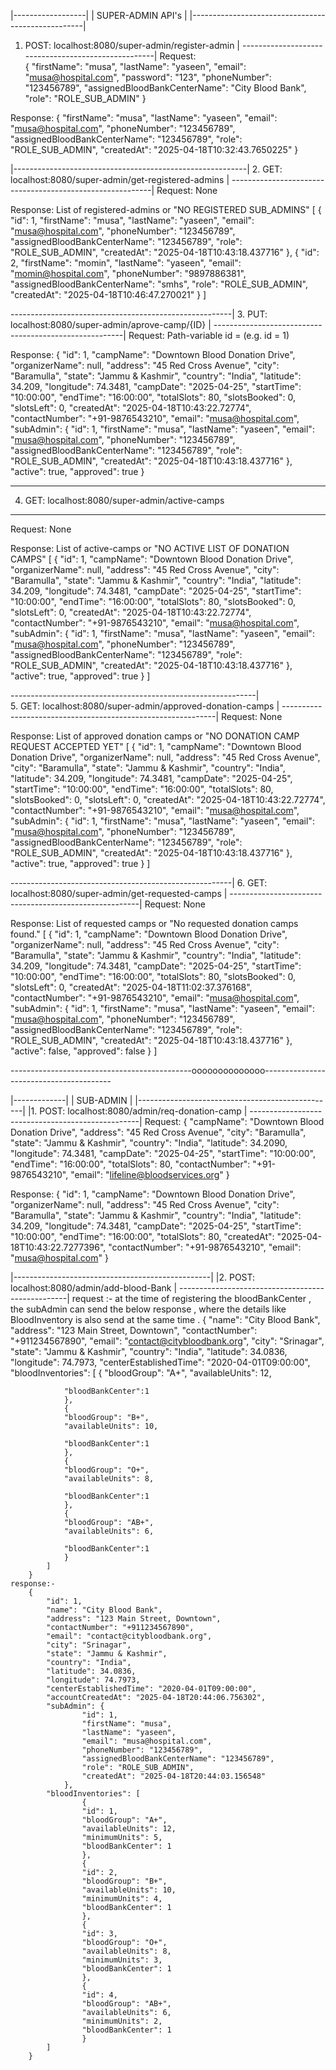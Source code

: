 |------------------|
| SUPER-ADMIN API's |
|---------------------------------------------------|
1.  POST: localhost:8080/super-admin/register-admin |
----------------------------------------------------|
Request:                                                             
{
    "firstName": "musa",
    "lastName": "yaseen",
    "email": "musa@hospital.com",
    "password": "123",
    "phoneNumber": "123456789",
    "assignedBloodBankCenterName": "City Blood Bank",
    "role": "ROLE_SUB_ADMIN"
}

Response:
{
    "firstName": "musa",
    "lastName": "yaseen",
    "email": "musa@hospital.com",
    "phoneNumber": "123456789",
    "assignedBloodBankCenterName": "123456789",
    "role": "ROLE_SUB_ADMIN",
    "createdAt": "2025-04-18T10:32:43.7650225"
}


|----------------------------------------------------------|
2.  GET: localhost:8080/super-admin/get-registered-admins |
----------------------------------------------------------|
Request: None

Response: List of registered-admins or "NO REGISTERED SUB_ADMINS"
[
    {
        "id": 1,
        "firstName": "musa",
        "lastName": "yaseen",
        "email": "musa@hospital.com",
        "phoneNumber": "123456789",
        "assignedBloodBankCenterName": "123456789",
        "role": "ROLE_SUB_ADMIN",
        "createdAt": "2025-04-18T10:43:18.437716"
    },
    {
        "id": 2,
        "firstName": "momin",
        "lastName": "yaseen",
        "email": "momin@hospital.com",
        "phoneNumber": "9897886381",
        "assignedBloodBankCenterName": "smhs",
        "role": "ROLE_SUB_ADMIN",
        "createdAt": "2025-04-18T10:46:47.270021"
    }
]


-------------------------------------------------------| 
3.  PUT: localhost:8080/super-admin/aprove-camp/{ID}   |
-------------------------------------------------------|
Request: Path-variable id = (e.g. id = 1)

Response:
{
    "id": 1,
    "campName": "Downtown Blood Donation Drive",
    "organizerName": null,
    "address": "45 Red Cross Avenue",
    "city": "Baramulla",
    "state": "Jammu & Kashmir",
    "country": "India",
    "latitude": 34.209,
    "longitude": 74.3481,
    "campDate": "2025-04-25",
    "startTime": "10:00:00",
    "endTime": "16:00:00",
    "totalSlots": 80,
    "slotsBooked": 0,
    "slotsLeft": 0,
    "createdAt": "2025-04-18T10:43:22.72774",
    "contactNumber": "+91-9876543210",
    "email": "musa@hospital.com",
    "subAdmin": {
        "id": 1,
        "firstName": "musa",
        "lastName": "yaseen",
        "email": "musa@hospital.com",
        "phoneNumber": "123456789",
        "assignedBloodBankCenterName": "123456789",
        "role": "ROLE_SUB_ADMIN",
        "createdAt": "2025-04-18T10:43:18.437716"
    },
    "active": true,
    "approved": true
}


----------------------------------------------------  
4.  GET: localhost:8080/super-admin/active-camps
-----------------------------------------------------
Request: None

Response: List of active-camps or "NO ACTIVE LIST OF DONATION CAMPS"
[
    {
        "id": 1,
        "campName": "Downtown Blood Donation Drive",
        "organizerName": null,
        "address": "45 Red Cross Avenue",
        "city": "Baramulla",
        "state": "Jammu & Kashmir",
        "country": "India",
        "latitude": 34.209,
        "longitude": 74.3481,
        "campDate": "2025-04-25",
        "startTime": "10:00:00",
        "endTime": "16:00:00",
        "totalSlots": 80,
        "slotsBooked": 0,
        "slotsLeft": 0,
        "createdAt": "2025-04-18T10:43:22.72774",
        "contactNumber": "+91-9876543210",
        "email": "musa@hospital.com",
        "subAdmin": {
            "id": 1,
            "firstName": "musa",
            "lastName": "yaseen",
            "email": "musa@hospital.com",
            "phoneNumber": "123456789",
            "assignedBloodBankCenterName": "123456789",
            "role": "ROLE_SUB_ADMIN",
            "createdAt": "2025-04-18T10:43:18.437716"
        },
        "active": true,
        "approved": true
    }
]


-------------------------------------------------------------|   
5. GET: localhost:8080/super-admin/approved-donation-camps  |
-------------------------------------------------------------|
Request: None

Response: List of approved donation camps or "NO DONATION CAMP REQUEST ACCEPTED YET"
[
    {
        "id": 1,
        "campName": "Downtown Blood Donation Drive",
        "organizerName": null,
        "address": "45 Red Cross Avenue",
        "city": "Baramulla",
        "state": "Jammu & Kashmir",
        "country": "India",
        "latitude": 34.209,
        "longitude": 74.3481,
        "campDate": "2025-04-25",
        "startTime": "10:00:00",
        "endTime": "16:00:00",
        "totalSlots": 80,
        "slotsBooked": 0,
        "slotsLeft": 0,
        "createdAt": "2025-04-18T10:43:22.72774",
        "contactNumber": "+91-9876543210",
        "email": "musa@hospital.com",
        "subAdmin": {
            "id": 1,
            "firstName": "musa",
            "lastName": "yaseen",
            "email": "musa@hospital.com",
            "phoneNumber": "123456789",
            "assignedBloodBankCenterName": "123456789",
            "role": "ROLE_SUB_ADMIN",
            "createdAt": "2025-04-18T10:43:18.437716"
        },
        "active": true,
        "approved": true
    }
]


-------------------------------------------------------| 
6. GET: localhost:8080/super-admin/get-requested-camps |
-------------------------------------------------------|
Request: None

Response: List of requested camps or "No requested donation camps found."
[
    {
        "id": 1,
        "campName": "Downtown Blood Donation Drive",
        "organizerName": null,
        "address": "45 Red Cross Avenue",
        "city": "Baramulla",
        "state": "Jammu & Kashmir",
        "country": "India",
        "latitude": 34.209,
        "longitude": 74.3481,
        "campDate": "2025-04-25",
        "startTime": "10:00:00",
        "endTime": "16:00:00",
        "totalSlots": 80,
        "slotsBooked": 0,
        "slotsLeft": 0,
        "createdAt": "2025-04-18T11:02:37.376168",
        "contactNumber": "+91-9876543210",
        "email": "musa@hospital.com",
        "subAdmin": {
            "id": 1,
            "firstName": "musa",
            "lastName": "yaseen",
            "email": "musa@hospital.com",
            "phoneNumber": "123456789",
            "assignedBloodBankCenterName": "123456789",
            "role": "ROLE_SUB_ADMIN",
            "createdAt": "2025-04-18T10:43:18.437716"
        },
        "active": false,
        "approved": false
    }
]


---------------------------------------------oooooooooooooo----------------------------------------

|-------------|
| SUB-ADMIN   |
|-------------------------------------------------|
|1. POST: localhost:8080/admin/req-donation-camp   |
--------------------------------------------------|
Request:
{
    "campName": "Downtown Blood Donation Drive",
    "address": "45 Red Cross Avenue",
    "city": "Baramulla",
    "state": "Jammu & Kashmir",
    "country": "India",
    "latitude": 34.2090,
    "longitude": 74.3481,
    "campDate": "2025-04-25",
    "startTime": "10:00:00",
    "endTime": "16:00:00",
    "totalSlots": 80,
    "contactNumber": "+91-9876543210",
    "email": "lifeline@bloodservices.org"
}

Response:
{
    "id": 1,
    "campName": "Downtown Blood Donation Drive",
    "organizerName": null,
    "address": "45 Red Cross Avenue",
    "city": "Baramulla",
    "state": "Jammu & Kashmir",
    "country": "India",
    "latitude": 34.209,
    "longitude": 74.3481,
    "campDate": "2025-04-25",
    "startTime": "10:00:00",
    "endTime": "16:00:00",
    "totalSlots": 80,
    "createdAt": "2025-04-18T10:43:22.7277396",
    "contactNumber": "+91-9876543210",
    "email": "musa@hospital.com"
}


|-------------------------------------------------|
|2. POST: localhost:8080/admin/add-blood-Bank     |
--------------------------------------------------|
    request :- at the time of registering the bloodBankCenter , the subAdmin can send the below response , where the
                details like BloodInventory is also send at the same time .
        {
            "name": "City Blood Bank",
            "address": "123 Main Street, Downtown",
            "contactNumber": "+911234567890",
            "email": "contact@citybloodbank.org",
            "city": "Srinagar",
            "state": "Jammu & Kashmir",
            "country": "India",
            "latitude": 34.0836,
            "longitude": 74.7973,
            "centerEstablishedTime": "2020-04-01T09:00:00",
            "bloodInventories": [
                {
                "bloodGroup": "A+",
                "availableUnits": 12,
                
                "bloodBankCenter":1
                },
                {
                "bloodGroup": "B+",
                "availableUnits": 10,
                
                "bloodBankCenter":1
                },
                {
                "bloodGroup": "O+",
                "availableUnits": 8,
               
                "bloodBankCenter":1
                },
                {
                "bloodGroup": "AB+",
                "availableUnits": 6,
                
                "bloodBankCenter":1
                }
            ]
        }
    response:-
        {
            "id": 1,
            "name": "City Blood Bank",
            "address": "123 Main Street, Downtown",
            "contactNumber": "+911234567890",
            "email": "contact@citybloodbank.org",
            "city": "Srinagar",
            "state": "Jammu & Kashmir",
            "country": "India",
            "latitude": 34.0836,
            "longitude": 74.7973,
            "centerEstablishedTime": "2020-04-01T09:00:00",
            "accountCreatedAt": "2025-04-18T20:44:06.756302",
            "subAdmin": {
                    "id": 1,
                    "firstName": "musa",
                    "lastName": "yaseen",
                    "email": "musa@hospital.com",
                    "phoneNumber": "123456789",
                    "assignedBloodBankCenterName": "123456789",
                    "role": "ROLE_SUB_ADMIN",
                    "createdAt": "2025-04-18T20:44:03.156548"
                },
            "bloodInventories": [
                    {
                    "id": 1,
                    "bloodGroup": "A+",
                    "availableUnits": 12,
                    "minimumUnits": 5,
                    "bloodBankCenter": 1
                    },
                    {
                    "id": 2,
                    "bloodGroup": "B+",
                    "availableUnits": 10,
                    "minimumUnits": 4,
                    "bloodBankCenter": 1
                    },
                    {
                    "id": 3,
                    "bloodGroup": "O+",
                    "availableUnits": 8,
                    "minimumUnits": 3,
                    "bloodBankCenter": 1
                    },
                    {
                    "id": 4,
                    "bloodGroup": "AB+",
                    "availableUnits": 6,
                    "minimumUnits": 2,
                    "bloodBankCenter": 1
                    }
            ]
        }



